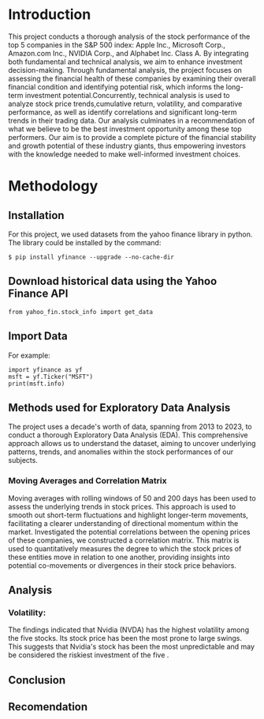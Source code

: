 

# Introduction 


This project conducts a thorough analysis of the stock performance of the top 5 companies in the S&P 500 index: Apple Inc., Microsoft Corp., Amazon.com Inc., NVIDIA Corp., and Alphabet Inc. Class A. By integrating both fundamental and technical analysis, we aim to enhance investment decision-making. Through fundamental analysis, the project focuses on assessing the financial health of these companies by examining their overall financial condition and identifying potential risk, which informs the long-term investment potential.Concurrently, technical analysis is used to analyze stock price trends,cumulative return, volatility, and comparative performance, as well as identify correlations and significant long-term trends in their trading data. Our analysis culminates in a recommendation of what we believe to be the best investment opportunity among these top performers. Our aim is to provide a complete picture of the financial stability and growth potential of these industry giants, thus empowering investors with the knowledge needed to make well-informed investment choices.

# Methodology 
## Installation
For this project, we used  datasets from the yahoo finance library in python. 
The library could be installed by the command: 
```{r import-data, echo = TRUE}
$ pip install yfinance --upgrade --no-cache-dir
```
## Download historical data using the Yahoo Finance API
```{r import-data, echo = TRUE}
from yahoo_fin.stock_info import get_data
```
## Import Data
For example:
```{r import-data, echo = TRUE}
import yfinance as yf
msft = yf.Ticker("MSFT")
print(msft.info)
```
## Methods used for Exploratory Data Analysis
The project uses a decade's worth of data, spanning from 2013 to 2023, to conduct a thorough Exploratory Data Analysis (EDA). This comprehensive approach allows us to understand the dataset, aiming to uncover underlying patterns, trends, and anomalies within the stock performances of our subjects. 

### Moving Averages and Correlation Matrix
Moving averages with rolling windows of 50 and 200 days has been used to assess the underlying trends in stock prices. This approach is used to smooth out short-term fluctuations and highlight longer-term movements, facilitating a clearer understanding of directional momentum within the market. 
Investigated the potential correlations between the opening prices of these companies, we constructed a correlation matrix. This matrix is used to quantitatively measures the degree to which the stock prices of these entities move in relation to one another, providing insights into potential co-movements or divergences in their stock price behaviors.
## Analysis 
### Volatility: 
The findings indicated that Nvidia (NVDA) has the highest volatility among the five stocks. Its stock price has been the most prone to large swings. This suggests that Nvidia's stock has been the most unpredictable and may be considered the riskiest investment of the five .
## Conclusion

## Recomendation
